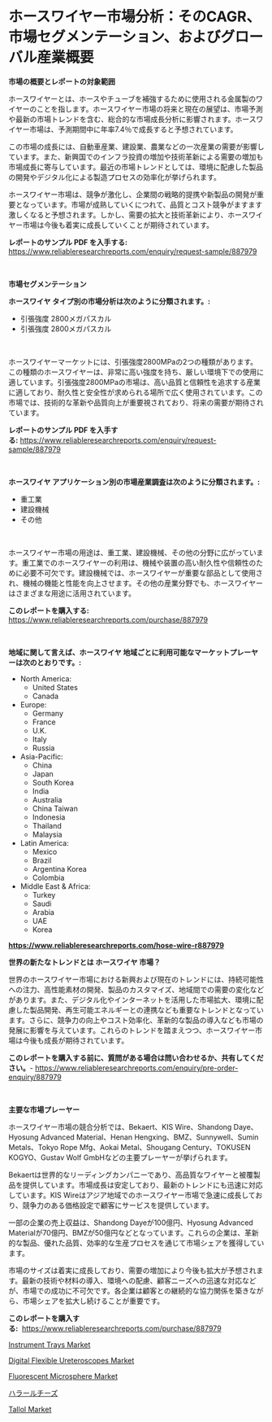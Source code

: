 <p><h1>ホースワイヤー市場分析：そのCAGR、市場セグメンテーション、およびグローバル産業概要</h1></p><p><strong>市場の概要とレポートの対象範囲</strong></p>
<p><p>ホースワイヤーとは、ホースやチューブを補強するために使用される金属製のワイヤーのことを指します。ホースワイヤー市場の将来と現在の展望は、市場予測や最新の市場トレンドを含む、総合的な市場成長分析に影響されます。ホースワイヤー市場は、予測期間中に年率7.4％で成長すると予想されています。</p><p>この市場の成長には、自動車産業、建設業、農業などの一次産業の需要が影響しています。また、新興国でのインフラ投資の増加や技術革新による需要の増加も市場成長に寄与しています。最近の市場トレンドとしては、環境に配慮した製品の開発やデジタル化による製造プロセスの効率化が挙げられます。</p><p>ホースワイヤー市場は、競争が激化し、企業間の戦略的提携や新製品の開発が重要となっています。市場が成熟していくにつれて、品質とコスト競争がますます激しくなると予想されます。しかし、需要の拡大と技術革新により、ホースワイヤー市場は今後も着実に成長していくことが期待されています。</p></p>
<p><strong>レポートのサンプル PDF を入手する:</strong> <a href="https://www.reliableresearchreports.com/enquiry/request-sample/887979">https://www.reliableresearchreports.com/enquiry/request-sample/887979</a></p>
<p>&nbsp;</p>
<p><strong>市場セグメンテーション</strong></p>
<p><strong>ホースワイヤ タイプ別の市場分析は次のように分類されます。:</strong></p>
<p><ul><li>引張強度 2800メガパスカル</li><li>引張強度 2800メガパスカル</li></ul></p>
<p>&nbsp;</p>
<p><p>ホースワイヤーマーケットには、引張強度2800MPaの2つの種類があります。この種類のホースワイヤーは、非常に高い強度を持ち、厳しい環境下での使用に適しています。引張強度2800MPaの市場は、高い品質と信頼性を追求する産業に適しており、耐久性と安全性が求められる場所で広く使用されています。この市場では、技術的な革新や品質向上が重要視されており、将来の需要が期待されています。</p></p>
<p><strong>レポートのサンプル PDF を入手する:</strong>&nbsp;<a href="https://www.reliableresearchreports.com/enquiry/request-sample/887979">https://www.reliableresearchreports.com/enquiry/request-sample/887979</a></p>
<p>&nbsp;</p>
<p><strong> ホースワイヤ アプリケーション別の市場産業調査は次のように分類されます。:</strong></p>
<p><ul><li>重工業</li><li>建設機械</li><li>その他</li></ul></p>
<p>&nbsp;</p>
<p><p>ホースワイヤー市場の用途は、重工業、建設機械、その他の分野に広がっています。重工業でのホースワイヤーの利用は、機械や装置の高い耐久性や信頼性のために必要不可欠です。建設機械では、ホースワイヤーが重要な部品として使用され、機械の機能と性能を向上させます。その他の産業分野でも、ホースワイヤーはさまざまな用途に活用されています。</p></p>
<p><strong>このレポートを購入する:</strong>&nbsp; <a href="https://www.reliableresearchreports.com/purchase/887979">https://www.reliableresearchreports.com/purchase/887979</a></p>
<p>&nbsp;</p>
<p><strong>地域に関して言えば、ホースワイヤ 地域ごとに利用可能なマーケットプレーヤーは次のとおりです。:</strong></p>
<p><ul>
    <li>
        North America:
        <ul>
            <li>United States</li>
            <li>Canada</li>
        </ul>
    </li>
    <li>
        Europe:
        <ul>
            <li>Germany</li>
            <li>France</li>
            <li>U.K.</li>
            <li>Italy</li>
            <li>Russia</li>
        </ul>
    </li>
    <li>
        Asia-Pacific:
        <ul>
            <li>China</li>
            <li>Japan</li>
            <li>South Korea</li>
            <li>India</li>
            <li>Australia</li>
            <li>China Taiwan</li>
            <li>Indonesia</li>
            <li>Thailand</li>
            <li>Malaysia</li>
        </ul>
    </li>
    <li>
        Latin America:
        <ul>
            <li>Mexico</li>
            <li>Brazil</li>
            <li>Argentina Korea</li>
            <li>Colombia</li>
        </ul>
    </li>
    <li>
        Middle East & Africa:
        <ul>
            <li>Turkey</li>
            <li>Saudi</li>
            <li>Arabia</li>
            <li>UAE</li>
            <li>Korea</li>
        </ul>
    </li>
    </ul></p>
<p><strong><a href="https://www.reliableresearchreports.com/hose-wire-r887979">https://www.reliableresearchreports.com/hose-wire-r887979</a></strong>&nbsp;</p>
<p><strong>世界の新たなトレンドとは ホースワイヤ 市場？</strong></p>
<p><p>世界のホースワイヤー市場における新興および現在のトレンドには、持続可能性への注力、高性能素材の開発、製品のカスタマイズ、地域間での需要の変化などがあります。また、デジタル化やインターネットを活用した市場拡大、環境に配慮した製品開発、再生可能エネルギーとの連携なども重要なトレンドとなっています。さらに、競争力の向上やコスト効率化、革新的な製品の導入なども市場の発展に影響を与えています。これらのトレンドを踏まえつつ、ホースワイヤー市場は今後も成長が期待されています。</p></p>
<p><strong>このレポートを購入する前に、質問がある場合は問い合わせるか、共有してください。</strong>- <a href="https://www.reliableresearchreports.com/enquiry/pre-order-enquiry/887979">https://www.reliableresearchreports.com/enquiry/pre-order-enquiry/887979</a></p>
<p>&nbsp;</p>
<p><strong>主要な市場プレーヤー</strong></p>
<p><p>ホースワイヤー市場の競合分析では、Bekaert、KIS Wire、Shandong Daye、Hyosung Advanced Material、Henan Hengxing、BMZ、Sunnywell、Sumin Metals、Tokyo Rope Mfg、Aokai Metal、Shougang Century、TOKUSEN KOGYO、Gustav Wolf GmbHなどの主要プレーヤーが挙げられます。 </p><p>Bekaertは世界的なリーディングカンパニーであり、高品質なワイヤーと被覆製品を提供しています。市場成長は安定しており、最新のトレンドにも迅速に対応しています。KIS Wireはアジア地域でのホースワイヤー市場で急速に成長しており、競争力のある価格設定で顧客にサービスを提供しています。 </p><p>一部の企業の売上収益は、Shandong Dayeが100億円、Hyosung Advanced Materialが70億円、BMZが50億円などとなっています。これらの企業は、革新的な製品、優れた品質、効率的な生産プロセスを通じて市場シェアを獲得しています。 </p><p>市場のサイズは着実に成長しており、需要の増加により今後も拡大が予想されます。最新の技術や材料の導入、環境への配慮、顧客ニーズへの迅速な対応などが、市場での成功に不可欠です。各企業は顧客との継続的な協力関係を築きながら、市場シェアを拡大し続けることが重要です。</p></p>
<p><strong>このレポートを購入する:</strong>&nbsp;&nbsp;<a href="https://www.reliableresearchreports.com/purchase/887979">https://www.reliableresearchreports.com/purchase/887979</a></p>
<p><p><a href="https://github.com/guneycigdem35/Market-Research-Report-List-2/blob/main/instrument-trays-market.md">Instrument Trays Market</a></p><p><a href="https://github.com/biheemgalvinlouises6hokrh3h/Market-Research-Report-List-2/blob/main/digital-flexible-ureteroscopes-market.md">Digital Flexible Ureteroscopes Market</a></p><p><a href="https://www.linkedin.com/pulse/fluorescent-microsphere-market-size-share-amp-trends-analysis-qsrle?trackingId=VUDOeLC0cW1TYIfDzYQEVw%3D%3D">Fluorescent Microsphere Market</a></p><p><a href="https://github.com/zoetazuur/Market-Research-Report-List-1/blob/main/977415523344.md">ハラールチーズ</a></p><p><a href="https://www.linkedin.com/pulse/tallol-market-share-amp-new-trends-analysis-report-type-fd5nc?trackingId=bxuFiSkzusVidalXkK%2BK6A%3D%3D">Tallol Market</a></p></p>